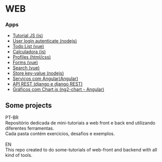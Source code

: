 # WEB
<h3>Apps</h3>
<ul>
  <li><a href="js/basic_introdution/README.md"> Tutorial JS (js)</a></li>
  <li><a href="node/user-login/">User login autenticate (nodejs)</a></li>
  <li><a href="vue/todo_list/">Todo List (vue)</a></li>
  <li><a href="js/challenge_2_calculadora/">Calculadora (js)</a></li>
  <li><a href="html_css/profile_2">Profiles (html/css)</a></li>
  <li><a href="vue/exercicio">Forms (vue)</a></li>
  <li><a href="vue/exercicio">Search (vue)</a></li>
  <li><a href="node/store/">Store key-value (nodejs)</a></li>
  <li><a href="angular/heroes-list/angular-tour-of-heroes/">Serviços com Angular(Angular)</a></li>  
  <li><a href="django/api_pontos_turisticos/">API REST (django e django REST)</a></li>
  <li><a href="angular/ngchart">Gráficos com Chart.js (ng2-chart - Angular)</a></li>  
</ul>

## Some projects

PT-BR</br>
Repositório dedicada de mini-tutoriais a web front e back end utilizando diferentes ferramentas.</br>
Cada pasta contém exercicios, desafios e exemplos.</br>
</br>
EN</br>
This repo created to do some-tutorials of web-front and backend with all kind of tools.</br>
